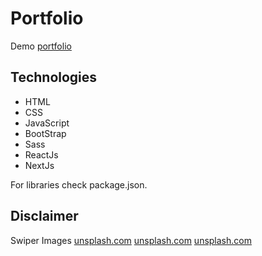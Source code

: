 # Portfolio
Demo [portfolio](https://xvpc.github.io/portfolio/)

## Technologies
- HTML
- CSS
- JavaScript
- BootStrap
- Sass
- ReactJs
- NextJs

For libraries check package.json.

## Disclaimer
Swiper Images
[unsplash.com](https://unsplash.com/photos/5fNmWej4tAA)
[unsplash.com](https://unsplash.com/photos/Mx0yDbKMPSk)
[unsplash.com](https://unsplash.com/photos/ocAo7MwGfHY)

